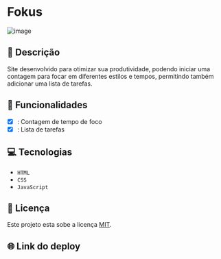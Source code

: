 # Fokus

![image](https://github.com/user-attachments/assets/e801dad6-3134-42aa-809a-c0ad0e6fee26)

## 📑 Descrição

Site desenvolvido para otimizar sua produtividade, podendo iniciar uma contagem para focar em diferentes estilos e tempos, permitindo também adicionar uma lista de tarefas.

## 🎯 Funcionalidades

- [x] : Contagem de tempo de foco <br>
- [x] : Lista de tarefas 

## 💻 Tecnologias 

- `HTML`
- `CSS`
- `JavaScript`

## 🚧 Licença

Este projeto esta sobe a licença [MIT](./LICENSE).

## 🌐 Link do deploy



